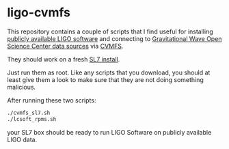 # ligo-cvmfs

This repository contains a couple of scripts that I find useful for
installing [publicly available LIGO software](https://wiki.ligo.org/Computing/ScientificLinux7) and connecting to
[Gravitational Wave Open Science Center data sources](https://www.gw-openscience.org/about) via [CVMFS](https://cernvm.cern.ch/portal/filesystem).

They should work on a fresh [SL7 install](https://www.scientificlinux.org/).

Just run them as root. Like any scripts that you download, you should at least
give them a look to make sure that they are not doing something malicious.

After running these two scripts:

``` sh
./cvmfs_sl7.sh
./lcsoft_rpms.sh

```

your SL7 box should be ready to run LIGO Software on publicly available LIGO data.

